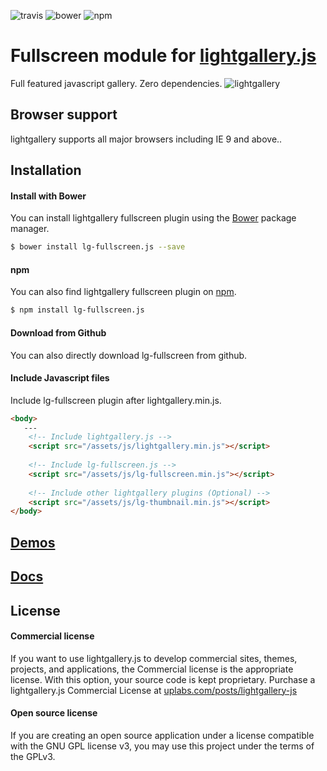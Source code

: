 ![travis](https://travis-ci.org/sachinchoolur/lg-fullscreen.js.svg?branch=master)
![bower](https://img.shields.io/bower/v/lg-fullscreen.js.svg)
![npm](https://img.shields.io/npm/v/lg-fullscreen.js.svg)

# Fullscreen module for [lightgallery.js](http://sachinchoolur.github.io/lightgallery.js/)
Full featured javascript gallery. Zero dependencies.
![lightgallery](https://raw.githubusercontent.com/sachinchoolur/lightGallery/master/lib/lg.png)

 
Browser support
---
lightgallery supports all major browsers including IE 9 and above..


Installation
---
#### Install with Bower

You can install lightgallery fullscreen plugin using the [Bower](http://bower.io) package manager.

```sh
$ bower install lg-fullscreen.js --save
```

#### npm

You can also find lightgallery fullscreen plugin on [npm](http://npmjs.org).

```sh
$ npm install lg-fullscreen.js
```
#### Download from Github

You can also directly download lg-fullscreen from github.

#### Include Javascript files
Include lg-fullscreen plugin after lightgallery.min.js.
``` html
<body>
   ---
    <!-- Include lightgallery.js -->
    <script src="/assets/js/lightgallery.min.js"></script>
    
    <!-- Include lg-fullscreen.js -->
    <script src="/assets/js/lg-fullscreen.min.js"></script>
    
    <!-- Include other lightgallery plugins (Optional) -->
    <script src="/assets/js/lg-thumbnail.min.js"></script>
</body>  
```

[Demos](http://sachinchoolur.github.io/lightgallery.js/demos/videos.html)
----
  
[Docs](http://sachinchoolur.github.io/lightgallery.js/docs/api.html#lg-fullscreen)
-----

License
---

#### Commercial license
If you want to use lightgallery.js to develop commercial sites, themes, projects, and applications, the Commercial license is the appropriate license. With this option, your source code is kept proprietary. Purchase a lightgallery.js Commercial License at [uplabs.com/posts/lightgallery-js](https://www.uplabs.com/posts/lightgallery-js)

#### Open source license

If you are creating an open source application under a license compatible with the GNU GPL license v3, you may use this project under the terms of the GPLv3.